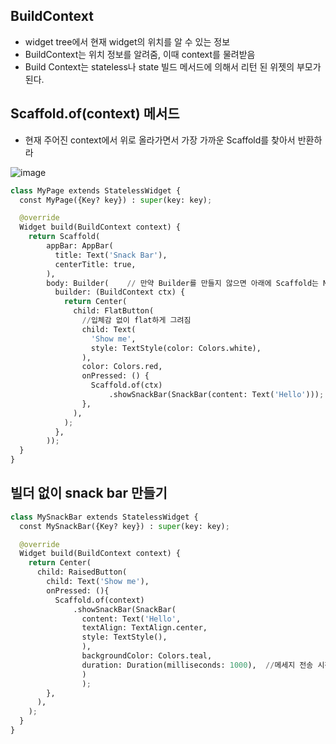 ## BuildContext
* widget tree에서 현재 widget의 위치를 알 수 있는 정보
* BuildContext는 위치 정보를 알려줌, 이때 context를 물려받음
* Build Context는 stateless나 state 빌드 메서드에 의해서 리턴 된 위젯의 부모가 된다.

## Scaffold.of(context) 메서드
* 현재 주어진 context에서 위로 올라가면서 가장 가까운 Scaffold를 찾아서 반환하라


![image](https://user-images.githubusercontent.com/63588046/183238520-60576772-c4fe-467b-af67-603d7eebb63c.png)


```python
class MyPage extends StatelessWidget {
  const MyPage({Key? key}) : super(key: key);

  @override
  Widget build(BuildContext context) {
    return Scaffold(
        appBar: AppBar(
          title: Text('Snack Bar'),
          centerTitle: true,
        ),
        body: Builder(    // 만약 Builder를 만들지 않으면 아래에 Scaffold는 Mypage있으므로 그부분 context를 찾게 된다 -> 원하는 위치 X 그래서 builder를 생성해서 위치를 builder로 두고 거기 있는 flatbar를 찾아서 적용한다.
          builder: (BuildContext ctx) {
            return Center(
              child: FlatButton(
                //입체감 없이 flat하게 그려짐
                child: Text(
                  'Show me',
                  style: TextStyle(color: Colors.white),
                ),
                color: Colors.red,
                onPressed: () {
                  Scaffold.of(ctx)
                      .showSnackBar(SnackBar(content: Text('Hello')));
                },
              ),
            );
          },
        ));
  }
}

```


## 빌더 없이 snack bar 만들기
```python
class MySnackBar extends StatelessWidget {
  const MySnackBar({Key? key}) : super(key: key);

  @override
  Widget build(BuildContext context) {
    return Center(
      child: RaisedButton(
        child: Text('Show me'),
        onPressed: (){
          Scaffold.of(context)
              .showSnackBar(SnackBar(
                content: Text('Hello',
                textAlign: TextAlign.center,
                style: TextStyle(),
                ),
                backgroundColor: Colors.teal,
                duration: Duration(milliseconds: 1000),  //메세지 전송 시간
                )
                );
        },
      ),
    );
  }
}
```

